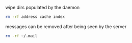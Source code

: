 wipe dirs populated by the daemon

``` sh
rm -rf address cache index
```

messages can be removed after being seen by the server

``` sh
rm -rf ~/.mail
```
